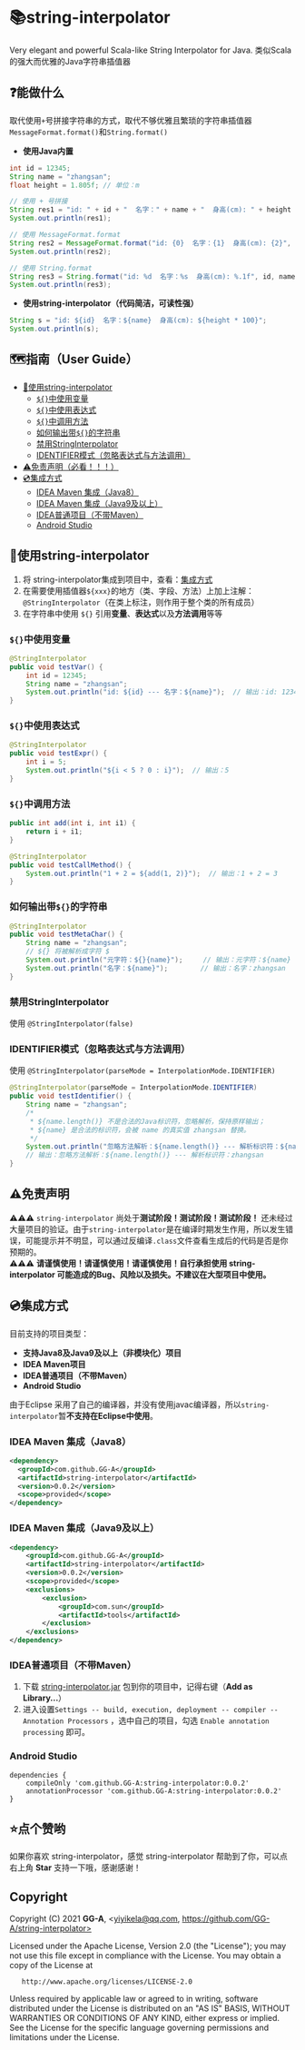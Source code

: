 # 📚string-interpolator
Very elegant and powerful Scala-like String Interpolator for Java. 类似Scala的强大而优雅的Java字符串插值器


## ❓能做什么 
取代使用`+`号拼接字符串的方式，取代不够优雅且繁琐的字符串插值器`MessageFormat.format()`和`String.format()`  
- **使用Java内置**  
```java
int id = 12345;
String name = "zhangsan";
float height = 1.805f; // 单位：m

// 使用 + 号拼接
String res1 = "id: " + id + "  名字：" + name + "  身高(cm): " + height * 100;
System.out.println(res1);

// 使用 MessageFormat.format
String res2 = MessageFormat.format("id: {0}  名字：{1}  身高(cm): {2}", id, name, height * 100);
System.out.println(res2);

// 使用 String.format
String res3 = String.format("id: %d  名字：%s  身高(cm): %.1f", id, name, height * 100);
System.out.println(res3);
```
- **使用string-interpolator（代码简洁，可读性强）**
```java
String s = "id: ${id}  名字：${name}  身高(cm): ${height * 100}";
System.out.println(s);
```


## 🗺️指南（User Guide）  
- [📘使用string-interpolator](#使用string-interpolator)
  - [`${}`中使用变量](#中使用变量)
  - [`${}`中使用表达式](#中使用表达式)
  - [`${}`中调用方法](#中调用方法)
  - [如何输出带`${}`的字符串](#如何输出带的字符串)
  - [禁用StringInterpolator](#禁用stringInterpolator)
  - [IDENTIFIER模式（忽略表达式与方法调用）](#IDENTIFIER模式忽略表达式与方法调用)
- [⚠免责声明（必看！！！）](#免责声明)
- [💿集成方式](#集成方式)
  - [IDEA Maven 集成（Java8）](#idea-maven-集成java8)
  - [IDEA Maven 集成（Java9及以上）](#idea-maven-集成Java9及以上)
  - [IDEA普通项目（不带Maven）](#idea普通项目不带maven)
  - [Android Studio](#android-studio)



## 📘使用string-interpolator  
1. 将 string-interpolator集成到项目中，查看：[集成方式](#集成方式)
2. 在需要使用插值器`${xxx}`的地方（类、字段、方法）上加上注解：`@StringInterpolator`（在类上标注，则作用于整个类的所有成员）
3. 在字符串中使用 `${}` 引用**变量**、**表达式**以及**方法调用**等等

### `${}`中使用变量  
```java
@StringInterpolator
public void testVar() {
    int id = 12345;
    String name = "zhangsan";
    System.out.println("id: ${id} --- 名字：${name}");  // 输出：id: 12345 --- 名字：zhangsan
}
```

### `${}`中使用表达式  
```java
@StringInterpolator
public void testExpr() {
    int i = 5;
    System.out.println("${i < 5 ? 0 : i}");  // 输出：5
}
```

### `${}`中调用方法  
```java
public int add(int i, int i1) {
    return i + i1;
}

@StringInterpolator
public void testCallMethod() {
    System.out.println("1 + 2 = ${add(1, 2)}");  // 输出：1 + 2 = 3
}
```

### 如何输出带`${}`的字符串  
```java
@StringInterpolator
public void testMetaChar() {
    String name = "zhangsan";
    // ${} 将被解析成字符 $
    System.out.println("元字符：${}{name}");     // 输出：元字符：${name}
    System.out.println("名字：${name}");        // 输出：名字：zhangsan
}
```

### 禁用StringInterpolator  
使用 `@StringInterpolator(false)`

### IDENTIFIER模式（忽略表达式与方法调用）  
使用 `@StringInterpolator(parseMode = InterpolationMode.IDENTIFIER)`
```java
@StringInterpolator(parseMode = InterpolationMode.IDENTIFIER)
public void testIdentifier() {
    String name = "zhangsan";
    /*
     * ${name.length()} 不是合法的Java标识符，忽略解析，保持原样输出；
     * ${name} 是合法的标识符，会被 name 的真实值 zhangsan 替换。
     */
    System.out.println("忽略方法解析：${name.length()} --- 解析标识符：${name}");
    // 输出：忽略方法解析：${name.length()} --- 解析标识符：zhangsan
}
```



## ⚠免责声明  
⚠⚠⚠ `string-interpolator` 尚处于**测试阶段！测试阶段！测试阶段！** 还未经过大量项目的验证。由于`string-interpolator`是在编译时期发生作用，所以发生错误，可能提示并不明显，可以通过反编译`.class`文件查看生成后的代码是否是你预期的。  
⚠⚠⚠ **请谨慎使用！请谨慎使用！请谨慎使用！自行承担使用 string-interpolator 可能造成的Bug、风险以及损失。不建议在大型项目中使用。**



## 💿集成方式
目前支持的项目类型： 
- **支持Java8及Java9及以上（非模块化）项目**  
- **IDEA Maven项目**
- **IDEA普通项目（不带Maven）**
- **Android Studio**  

由于Eclipse 采用了自己的编译器，并没有使用javac编译器，所以`string-interpolator`暂**不支持在Eclipse中使用**。

### IDEA Maven 集成（Java8）
```xml
<dependency>
  <groupId>com.github.GG-A</groupId>
  <artifactId>string-interpolator</artifactId>
  <version>0.0.2</version>
  <scope>provided</scope>
</dependency>
```

### IDEA Maven 集成（Java9及以上）
```xml
<dependency>
    <groupId>com.github.GG-A</groupId>
    <artifactId>string-interpolator</artifactId>
    <version>0.0.2</version>
    <scope>provided</scope>
    <exclusions>
        <exclusion>
            <groupId>com.sun</groupId>
            <artifactId>tools</artifactId>
        </exclusion>
    </exclusions>
</dependency>
```

### IDEA普通项目（不带Maven）
1. 下载 [string-interpolator.jar](https://repo1.maven.org/maven2/com/github/GG-A/string-interpolator/)  包到你的项目中，记得右键（**Add as Library...**）
2. 进入设置`Settings -- build, execution, deployment -- compiler -- Annotation Processors` ，选中自己的项目，勾选 `Enable annotation processing` 即可。

### Android Studio
```
dependencies {
    compileOnly 'com.github.GG-A:string-interpolator:0.0.2'
    annotationProcessor 'com.github.GG-A:string-interpolator:0.0.2'
}
```



## ⭐点个赞哟
如果你喜欢 string-interpolator，感觉 string-interpolator 帮助到了你，可以点右上角 **Star** 支持一下哦，感谢感谢！

## Copyright

   Copyright (C) 2021 **GG-A**, <yiyikela@qq.com, https://github.com/GG-A/string-interpolator>
 
   Licensed under the Apache License, Version 2.0 (the "License");
   you may not use this file except in compliance with the License.
   You may obtain a copy of the License at

       http://www.apache.org/licenses/LICENSE-2.0

   Unless required by applicable law or agreed to in writing, software
   distributed under the License is distributed on an "AS IS" BASIS,
   WITHOUT WARRANTIES OR CONDITIONS OF ANY KIND, either express or implied.
   See the License for the specific language governing permissions and
   limitations under the License.



